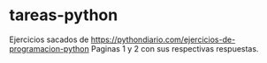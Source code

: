# tareas-python
Ejercicios sacados de https://pythondiario.com/ejercicios-de-programacion-python
Paginas 1 y 2 con sus respectivas respuestas.
